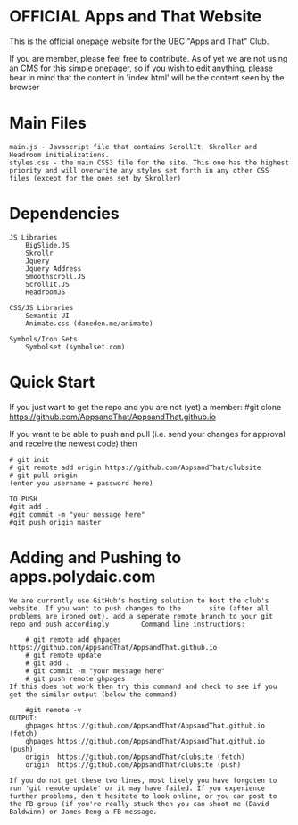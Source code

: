 OFFICIAL Apps and That Website
=============================
This is the official onepage website for the UBC "Apps and That" Club.

If you are member, please feel free to contribute. As of yet we are not using an CMS for this simple onepager, so if you wish to edit anything, please bear in mind that the content in 'index.html' will be the content seen by the browser

Main Files
==
	main.js - Javascript file that contains ScrollIt, Skroller and Headroom initializations.
	styles.css - the main CSS3 file for the site. This one has the highest priority and will overwrite any styles set forth in any other CSS files (except for the ones set by Skroller)


Dependencies
=======
	JS Libraries
		BigSlide.JS
		Skrollr
		Jquery
		Jquery Address
		Smoothscroll.JS
		ScrollIt.JS
		HeadroomJS

	CSS/JS Libraries
		Semantic-UI
		Animate.css (daneden.me/animate)
	
	Symbols/Icon Sets
		Symbolset (symbolset.com)
			
Quick Start
===========

If you just want to get the repo and you are not (yet) a member:
    #git clone https://github.com/AppsandThat/AppsandThat.github.io
    
If you want te be able to push and pull (i.e. send your changes for approval and receive the newest code) then

    # git init
    # git remote add origin https://github.com/AppsandThat/clubsite
    # git pull origin
    (enter you username + password here)
   
    TO PUSH
    #git add .
    #git commit -m "your message here"
    #git push origin master


Adding and Pushing to apps.polydaic.com
============================================
    We are currently use GitHub's hosting solution to host the club's website. If you want to push changes to the       site (after all problems are ironed out), add a seperate remote branch to your git repo and push accordingly        Command line instructions:
    
        # git remote add ghpages https://github.com/AppsandThat/AppsandThat.github.io
        # git remote update
        # git add .
        # git commit -m "your message here"
        # git push remote ghpages
    If this does not work then try this command and check to see if you get the similar output (below the command)
    
        #git remote -v
    OUTPUT: 
        ghpages https://github.com/AppsandThat/AppsandThat.github.io (fetch) 
        ghpages https://github.com/AppsandThat/AppsandThat.github.io (push) 
        origin  https://github.com/AppsandThat/clubsite (fetch)
        origin  https://github.com/AppsandThat/clubsite (push)
    
    If you do not get these two lines, most likely you have forgoten to run 'git remote update' or it may have failed. If you experience further problems, don't hesitate to look online, or you can post to the FB group (if you're really stuck then you can shoot me (David Baldwinn) or James Deng a FB message.
